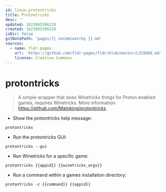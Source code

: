 ```yaml
---
id: linux.protontricks
title: Protontricks
desc: ''
updated: 1623965306228
created: 1623965306228
isDir: false
gitNotePath: 'pages/{{ noteHiearchy }}.md'
sources:
  - name: tldr-pages
    url: 'https://github.com/tldr-pages/tldr/blob/master/LICENSE.md'
    license: Creative Commons
---
```

# protontricks

> A simple wrapper that does Winetricks things for Proton enabled games, requires Winetricks.
> More information: <https://github.com/Matoking/protontricks>.

- Show the protontricks help message:

`protontricks`

- Run the protontricks GUI:

`protontricks --gui`

- Run Winetricks for a specific game:

`protontricks {{appid}} {{winetricks_args}}`

- Run a command within a games installation directory:

`protontricks -c {{command}} {{appid}}`

